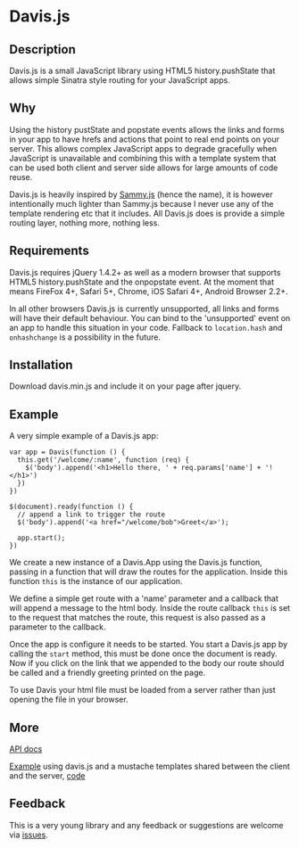 # Davis.js

## Description

Davis.js is a small JavaScript library using HTML5 history.pushState that allows simple Sinatra style routing for your JavaScript apps.

## Why

Using the history pustState and popstate events allows the links and forms in your app to have hrefs and actions that point to real end points on your server.  This allows complex JavaScript apps to degrade gracefully when JavaScript is unavailable and combining this with a template system that can be used both client and server side allows for large amounts of code reuse.

Davis.js is heavily inspired by [Sammy.js](https://github.com/quirkey/sammy) (hence the name), it is however intentionally much lighter than Sammy.js because I never use any of the template rendering etc that it includes.  All Davis.js does is provide a simple routing layer, nothing more, nothing less.

## Requirements

Davis.js requires jQuery 1.4.2+ as well as a modern browser that supports HTML5 history.pushState and the onpopstate event.  At the moment that means FireFox 4+, Safari 5+, Chrome, iOS Safari 4+, Android Browser 2.2+.

In all other browsers Davis.js is currently unsupported, all links and forms will have their default behaviour.  You can bind to the 'unsupported' event on an app to handle this situation in your code.  Fallback to `location.hash` and `onhashchange` is a possibility in the future.

## Installation

Download davis.min.js and include it on your page after jquery.

## Example

A very simple example of a Davis.js app:

    var app = Davis(function () {
      this.get('/welcome/:name', function (req) {
        $('body').append('<h1>Hello there, ' + req.params['name'] + '!</h1>')
      })
    })
    
    $(document).ready(function () {
      // append a link to trigger the route
      $('body').append('<a href="/welcome/bob">Greet</a>');
      
      app.start();
    })

We create a new instance of a Davis.App using the Davis.js function, passing in a function that will draw the routes for the application.  Inside this function `this` is the instance of our application.

We define a simple get route with a 'name' parameter and a callback that will append a message to the html body.  Inside the route callback `this` is set to the request that matches the route, this request is also passed as a parameter to the callback.

Once the app is configure it needs to be started.  You start a Davis.js app by calling the `start` method, this must be done once the document is ready.  Now if you click on the link that we appended to the body our route should be called and a friendly greeting printed on the page.

To use Davis your html file must be loaded from a server rather than just opening the file in your browser.

## More

[API docs](http://olivernn.github.com/davis.js/docs)

[Example](http://davis-example.heroku.com/notes) using davis.js and a mustache templates shared between the client and the server, [code](http://github.com/olivernn/notepad)



## Feedback

This is a very young library and any feedback or suggestions are welcome via [issues](https://github.com/olivernn/davis.js/issues).